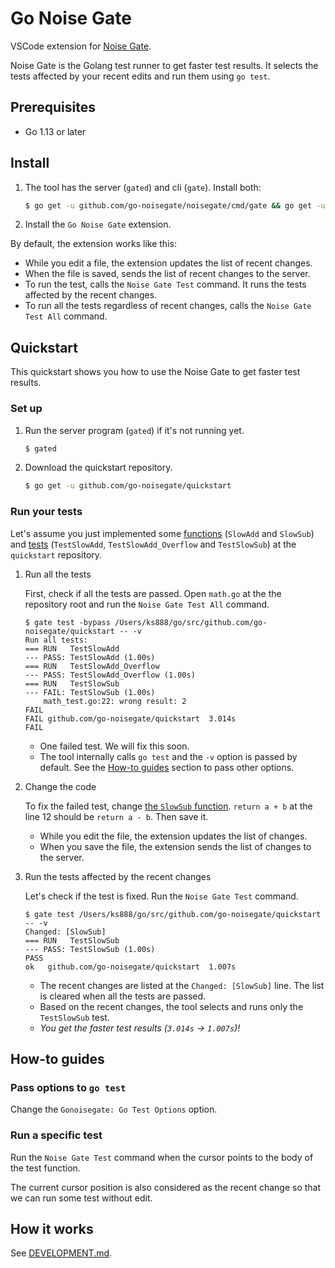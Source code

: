 # Go Noise Gate

VSCode extension for [Noise Gate](https://github.com/go-noisegate/noisegate).

Noise Gate is the Golang test runner to get faster test results. It selects the tests affected by your recent edits and run them using `go test`.

## Prerequisites

* Go 1.13 or later

## Install

1. The tool has the server (`gated`) and cli (`gate`). Install both:

   ```sh
   $ go get -u github.com/go-noisegate/noisegate/cmd/gate && go get -u github.com/go-noisegate/noisegate/cmd/gated
   ```

2. Install the `Go Noise Gate` extension.

By default, the extension works like this:
* While you edit a file, the extension updates the list of recent changes.
* When the file is saved, sends the list of recent changes to the server.
* To run the test, calls the `Noise Gate Test` command. It runs the tests affected by the recent changes.
* To run all the tests regardless of recent changes, calls the `Noise Gate Test All` command.

## Quickstart

This quickstart shows you how to use the Noise Gate to get faster test results.

### Set up

1. Run the server program (`gated`) if it's not running yet.

   ```sh
   $ gated
   ```

2. Download the quickstart repository.

   ```sh
   $ go get -u github.com/go-noisegate/quickstart
   ```

### Run your tests

Let's assume you just implemented some [functions](https://github.com/go-noisegate/quickstart/blob/master/math.go) (`SlowAdd` and `SlowSub`) and [tests](https://github.com/go-noisegate/quickstart/blob/master/math_test.go) (`TestSlowAdd`, `TestSlowAdd_Overflow` and `TestSlowSub`) at the `quickstart` repository.

1. Run all the tests

   First, check if all the tests are passed. Open `math.go` at the the repository root and run the `Noise Gate Test All` command.


   ```
   $ gate test -bypass /Users/ks888/go/src/github.com/go-noisegate/quickstart -- -v 
   Run all tests:
   === RUN   TestSlowAdd
   --- PASS: TestSlowAdd (1.00s)
   === RUN   TestSlowAdd_Overflow
   --- PASS: TestSlowAdd_Overflow (1.00s)
   === RUN   TestSlowSub
   --- FAIL: TestSlowSub (1.00s)
       math_test.go:22: wrong result: 2
   FAIL
   FAIL	github.com/go-noisegate/quickstart	3.014s
   FAIL
   ```

   * One failed test. We will fix this soon.
   * The tool internally calls `go test` and the `-v` option is passed by default. See the [How-to guides](#how-to-guides) section to pass other options.

2. Change the code

   To fix the failed test, change [the `SlowSub` function](https://github.com/go-noisegate/quickstart/blob/master/math.go#L12). `return a + b` at the line 12 should be `return a - b`. Then save it.

   * While you edit the file, the extension updates the list of changes.
   * When you save the file, the extension sends the list of changes to the server.

3. Run the tests affected by the recent changes

   Let's check if the test is fixed. Run the `Noise Gate Test` command.

   ```
   $ gate test /Users/ks888/go/src/github.com/go-noisegate/quickstart -- -v 
   Changed: [SlowSub]
   === RUN   TestSlowSub
   --- PASS: TestSlowSub (1.00s)
   PASS
   ok  	github.com/go-noisegate/quickstart	1.007s
   ```

   * The recent changes are listed at the `Changed: [SlowSub]` line. The list is cleared when all the tests are passed.
   * Based on the recent changes, the tool selects and runs only the `TestSlowSub` test.
   * *You get the faster test results (`3.014s` -> `1.007s`)!*

## How-to guides

### Pass options to `go test`

Change the `Gonoisegate: Go Test Options` option.

### Run a specific test

Run the `Noise Gate Test` command when the cursor points to the body of the test function.

The current cursor position is also considered as the recent change so that we can run some test without edit.

## How it works

See [DEVELOPMENT.md](https://github.com/go-noisegate/noisegate/blob/master/DEVELOPMENT.md).
